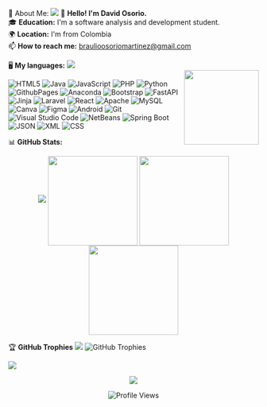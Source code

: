 
💫 About Me:
  <img src="https://user-images.githubusercontent.com/73097560/115834477-dbab4500-a447-11eb-908a-139a6edaec5c.gif">
👋 **Hello! I'm David Osorio.**  
🎓 **Education:** I'm a software analysis and development student.  
🌍 **Location:** I'm from Colombia  
📫 **How to reach me:** braulioosoriomartinez@gmail.com  


🖥️ **My languages:**
<img src="https://user-images.githubusercontent.com/73097560/115834477-dbab4500-a447-11eb-908a-139a6edaec5c.gif">
<img align="right" style="margin-top: 20px;" height="150" src="https://media.tenor.com/0c728qn5y6cAAAAi/gengar-pokemon.gif"/>

![HTML5](https://img.shields.io/badge/html5-%23E34F26.svg?style=for-the-badge&logo=html5&logoColor=white) ![Java](https://img.shields.io/badge/java-%23ED8B00.svg?style=for-the-badge&logo=openjdk&logoColor=white) ![JavaScript](https://img.shields.io/badge/javascript-%23323330.svg?style=for-the-badge&logo=javascript&logoColor=%23F7DF1E) ![PHP](https://img.shields.io/badge/php-%23777BB4.svg?style=for-the-badge&logo=php&logoColor=white) ![Python](https://img.shields.io/badge/python-3670A0?style=for-the-badge&logo=python&logoColor=ffdd54) ![GithubPages](https://img.shields.io/badge/github%20pages-121013?style=for-the-badge&logo=github&logoColor=white) ![Anaconda](https://img.shields.io/badge/Anaconda-%2344A833.svg?style=for-the-badge&logo=anaconda&logoColor=white) ![Bootstrap](https://img.shields.io/badge/bootstrap-%238511FA.svg?style=for-the-badge&logo=bootstrap&logoColor=white) ![FastAPI](https://img.shields.io/badge/FastAPI-005571?style=for-the-badge&logo=fastapi) ![Jinja](https://img.shields.io/badge/jinja-white.svg?style=for-the-badge&logo=jinja&logoColor=black) ![Laravel](https://img.shields.io/badge/laravel-%23FF2D20.svg?style=for-the-badge&logo=laravel&logoColor=white) ![React](https://img.shields.io/badge/react-%2320232a.svg?style=for-the-badge&logo=react&logoColor=%2361DAFB) ![Apache](https://img.shields.io/badge/apache-%23D42029.svg?style=for-the-badge&logo=apache&logoColor=white) ![MySQL](https://img.shields.io/badge/mysql-%2300000f.svg?style=for-the-badge&logo=mysql&logoColor=white) ![Canva](https://img.shields.io/badge/Canva-%2300C4CC.svg?style=for-the-badge&logo=Canva&logoColor=white) ![Figma](https://img.shields.io/badge/figma-%23F24E1E.svg?style=for-the-badge&logo=figma&logoColor=white) ![Android](https://img.shields.io/badge/Android-3DDC84?style=for-the-badge&logo=android&logoColor=white) ![Git](https://img.shields.io/badge/Git-F05032?style=for-the-badge&logo=git&logoColor=white) ![Visual Studio Code](https://img.shields.io/badge/Visual%20Studio%20Code-007ACC?style=for-the-badge&logo=visual-studio-code&logoColor=white) ![NetBeans](https://img.shields.io/badge/NetBeans-1B6AC6?style=for-the-badge&logo=Apache-NetBeans-IDE&logoColor=white) ![Spring Boot](https://img.shields.io/badge/Spring%20Boot-6DB33F?style=for-the-badge&logo=spring-boot&logoColor=white) ![JSON](https://img.shields.io/badge/JSON-000000?style=for-the-badge&logo=json&logoColor=white) ![XML](https://img.shields.io/badge/XML-0d5b5b?style=for-the-badge&logo=xml&logoColor=white) ![CSS](https://img.shields.io/badge/CSS-1572B6?style=for-the-badge&logo=css3&logoColor=white)



📊 **GitHub Stats:**
<div align="center">
<img src="https://user-images.githubusercontent.com/73097560/115834477-dbab4500-a447-11eb-908a-139a6edaec5c.gif">
  
<img align="center" src="http://github-profile-summary-cards.vercel.app/api/cards/stats?username=BraulioOsorio&theme=midnight_purple" height="180em" />

<img align="center" src="http://github-profile-summary-cards.vercel.app/api/cards/repos-per-language?username=BraulioOsorio&theme=midnight_purple" height="180em" />

<img align="center" src="http://github-profile-summary-cards.vercel.app/api/cards/profile-details?username=BraulioOsorio&theme=midnight_purple" height="180em" />

</div>

🏆 **GitHub Trophies**
<img src="https://user-images.githubusercontent.com/73097560/115834477-dbab4500-a447-11eb-908a-139a6edaec5c.gif">
![GitHub Trophies](https://github-profile-trophy.vercel.app/?username=BraulioOsorio&theme=radical&no-frame=true&no-bg=true&margin-w=4)

<img src="https://user-images.githubusercontent.com/73097560/115834477-dbab4500-a447-11eb-908a-139a6edaec5c.gif">

<div align="center">
  
[![](https://komarev.com/ghpvc/?username=BraulioOsorio&label=Profile+Views&color=blueviolet)](https://github.com/BraulioOsorio)


![Profile Views](https://komarev.com/ghpvc/?username=BraulioOsorio&label=Profile+Views&color=8A2BE2&style=flat-square)



</div>


<!-- Proudly created with GPRM ( https://gprm.itsvg.in ) -->
